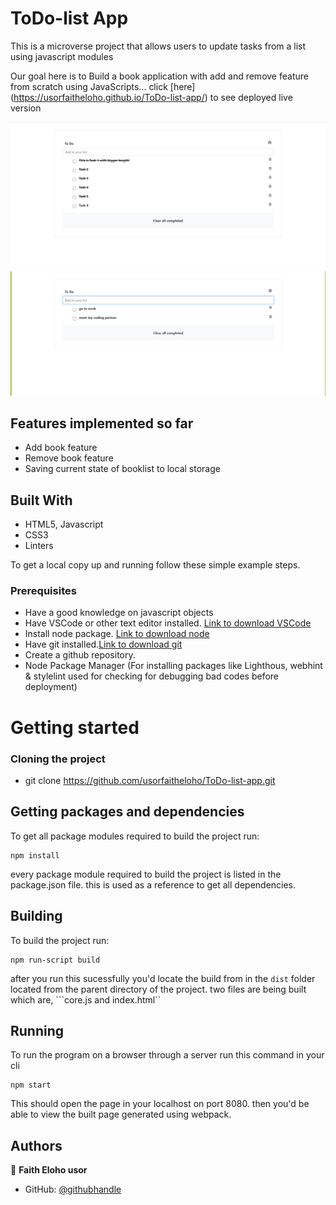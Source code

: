 # ToDo-list App


This is a microverse project that allows users to update tasks from a list using javascript modules

Our goal here is to Build a book application with add and remove feature from scratch using JavaScripts... click [here] (https://usorfaitheloho.github.io/ToDo-list-app/) to see deployed live version

![screenshot](images/screenshot-1.PNG)
![screenshot](images/screenshot-2.PNG)

## Features implemented so far
- Add book feature
- Remove book feature
- Saving current state of booklist to local storage 

## Built With

- HTML5, Javascript
- CSS3
- Linters

To get a local copy up and running follow these simple example steps.

### Prerequisites
- Have a good knowledge on javascript objects
- Have VSCode or other text editor installed. [Link to download VSCode](https://code.visualstudio.com/download)
- Install node package. [Link to download node](https://nodejs.org/en/download/)
- Have git installed.[Link to download git](https://git-scm.com/downloads)
- Create a github repository.
- Node Package Manager (For installing packages like Lighthous, webhint & stylelint used for checking for debugging bad codes before deployment)

# Getting started

### Cloning the project
- git clone https://github.com/usorfaitheloho/ToDo-list-app.git


## Getting packages and dependencies
To get all package modules required to build the project run:
```
npm install
```
every package module required to build the project is listed in the package.json file. this is used as a reference to get all dependencies.
## Building 
To build the project run:
```
npm run-script build
```
after you run this sucessfully you'd locate the build from in the ```dist``` folder located from the parent directory of the project. two files are being built which are, ```core.js and index.html``
## Running
To run the program on a browser through a server run this command in your cli
```
npm start
```
This should open the page in your localhost on port 8080. then you'd be able to view the built page generated using webpack.


## Authors

👤 **Faith Eloho usor**

- GitHub: [@githubhandle](https://github.com/usorfaitheloho)


